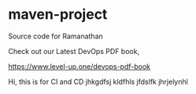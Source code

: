 # maven-project
Source code for Ramanathan

Check out our Latest DevOps PDF book,

https://www.level-up.one/devops-pdf-book

Hi, this is for CI and CD  jhkgdfsj   kldfhls
jfdslfk  jhrjelynhl

